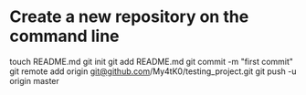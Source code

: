 # Create a new repository on the command line
touch README.md
git init
git add README.md
git commit -m "first commit"
git remote add origin git@github.com/My4tK0/testing_project.git
git push -u origin master


